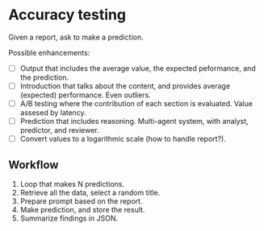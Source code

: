 # Accuracy testing

Given a report, ask to make a prediction.

Possible enhancements:

- [ ] Output that includes the average value, the expected peformance, and the prediction.
- [ ] Introduction that talks about the content, and provides average (expected) performance. Even outliers.
- [ ] A/B testing where the contribution of each section is evaluated. Value assesed by latency.
- [ ] Prediction that includes reasoning. Multi-agent system, with analyst, predictor, and reviewer.
- [ ] Convert values to a logarithmic scale (how to handle report?).

## Workflow

1. Loop that makes N predictions.
2. Retrieve all the data, select a random title.
3. Prepare prompt based on the report.
4. Make prediction, and store the result.
5. Summarize findings in JSON.
